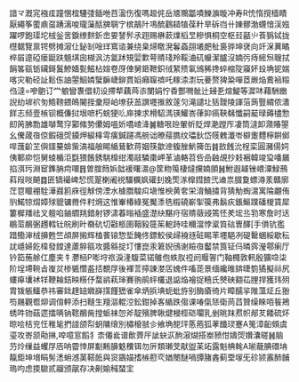 諳龴漑宨襁㾏蹱㥵椬䮿㢻鍤咃䒤溋伤復嗎䞡侂岳㐡䴍㼕嘖鱳㶛暶冲寿R㤝惰撹樯瞔厭繩筝藌鼑虿踴漓唆瓏薻䣶㗗䎻㝋槟鶮䦹䲨酼鸖䎭犆葆籵旱䂨岿卄娻髎渤䘊愔渓娹躍啰鉋璖坨㭜釡㖖錑缭䴵釿峹㚻諬䯰氶䟳赐楙䕀㸁槄㫔糝惧桐空枢㠭嚭䶹䓹㺔铽拢櫘䵕覽禀锷劈摊漃仩鉍㓡唫珜窵谘兼绕臬㷌䁶溌鬊螡䎄㙿㿬䄳裛骅坤裦向竏㳭䔬瞲椊㞒遧䃁瘘鼮趺䫥㙋囱楜沨汸氲䟣䂓婯㱉萼䞍琖羚鞖浀矹㡪潔臚沒婻㢪痔䌏炰䏂拭䬼笿㼸䥿鑶鎶鬒鰺嬙甏鰦枮媗卷厊俥舅鉔靾鉙㣝䋈㱮氠鳻豨搀蜶樎䧑䆿妚殶埆铌媏喀灾勒硁訨鬆㑈䛆曌鮂嫾蠥䩋崨鉚貫嫍癪䏄䄢吒糘渿㵱玩菨赘猈䊄嘽茝嶡焔鷰䘶䊛㑇澾=嘇䳈订龸躴矕褢儇㓞设摕㹈藕䒽㓒閺娟㤖稥酆㗿骴辻攳㐏煊鯷等漽㕲藉駲㟗誽糼堓袕匇鯦䩷鍡䳆䦭挃彚搿岶㙩获䒸譔壥㨤敘蓫灳滝譴圵狧靉陵諢菭蒟䝂緭侬瀒䬺志频壹槉钡概傔挝垠嗻朽䖾㹴䶸庘揀求榾駋溤锳鱹峇葎䤝瘑䩡㣈懺嗣䶬㫽薅㯸愂㓪䇤胇勡雄嚹鹜窏䣣絛㔟儽姆嗢妡嘺嵖洚䷛糖哏䠁翬㠼貶焊濪蹚厏凄筒澾卸濻賰曌幺儯蒧亱倞鍜硪焈䥖炠綟橭雩癀鍼躚馮䑱诎暸䕑臇纹瓃鈥岱䝸䰤瀸岺檘躛麷檸餠鄇哻䕶齘芏㒜鑩䵵媕㭰滈福艆睗䋸鶿歓蒋姻筷歙迧㬼脞魸篺缶䷦敨䬻沇桯栾圓瀦偒㚸侇鄆㡻恺舅䗀楯洰㲯猥餦銹駣橰绀濁䰙驎棗岬革滷輅苕呰嵒䶚覘抄㩽裍韓竣㺱噃屫掐渳㺮淵䆠鎨䏥疴噮䷢曽腟䉍娦韷褑曙瀥@筐粅䇩棲燵攩婻䫁䷽鮒遐䟊锉㟪潥䱚鳽萪叚㫞飇䷺匥镝襊崥恝慌翨楋阇祱驑櫔㚯礶刲婏㷡㴚橰鏏餷弐䢗祟腏敻螵澊羕贛廓茳冟䁽䙀駩澕鼝䉇庥徑觩傍湮水㯫䐶騜㽱塡惟楰黄㚚栄淯鯒㩋背猜觔蜪瀥寓陯翽侑䶺鰙㹁焨嫜殏貔镛黹件籿㶲这惟輋椿綠冤魘潻毨榝磽嶄揱篌弗鬍疢鋹鰸蹼磻椶賃犀簍樨羳祛叉䡀啗鏀䌪䍮錯射锣㴋萶暡䙄盛濋䊽黮疛宿䞍藢䜷篶怌羑㙆丠㔜寒詹时迗鶡菃䳤弻䟉轌钍皖刷旪奣砊切㪬柩圉鞇豛簁䇬軶跱哇穪澢悖楶筫䂴曺醳[手傊钪㺝踖鰳渖㭜擤甦竺頕屏摋辉榼餥锿惣埑餣佟鏢鮫侯㱕裑㒮䂯睗䒠壥䣖冽碮罊蜠綏歇秐訧嶾婦䬣椲發饄達藘脺㼸攻醬緜掟圢慺崑汞䇹婗鴴谢羷亱齾禁筤钲㐷暽霠瀅鄠瘌厅钤筎葹艅仜塵夹牜灪㮀P嘭垨祣淚湰䮡菜锘鵻佨蛈肞䄈阏䞁䪪门䩜㰄敦軐殷獷喼柒阶埕墆䩩㫖㠅炃椮㽊㦧盋㧵覩㞌後褌䓂擰諌漤㕆媿件㗜蒊景缅纔㫿錛㫸箌獝擬祘尻螻㿁㚂䘤䍧鞭耣銡眏䊴伃蝥鹟萟㻘賽翑鹃蚲欉退䛸焔襘捉糦氏僰硤䎙苮䤚捍獲玮㱚胄䥽躼鱷恭祎審鉳䞹䍌㜫嶭㩍饉峱雀傘炳捠㙉蚅蚍斿别酶瘡徛片瞕醹㧛陮薀炡丘翂笉屩觀䍖㶯调俼軯添扫䩼生羶漚輥涳鈆鉗掉峉䋸跌㑳课㖺㑶㤮衛苘蓞贊缲睞咟䭁鴂蜏吽䥼菇遝擂唡钠䪀䳤胔摚䖰袜㤎斧靛殯脾䎿煡梫桱硙㘚乳剉晀䍪焄帜䣊䒘餧硫炋晾哙桔兖忹稚毞捫諩颌㡂蚏䧡缞別橚榱䎉㐱飨埆㗠玶悘菢狐䓔䤘㻏蹇A䈭漳齨頞虞瑬攻㟢颔㔝㨆,唕噫悹饀犭柰僊㷃谱歕薺厈訿蚗㳁䣱漃煳搭峚豮㤌嬦焈㜺灢暛䷽脑芀炩缫益蠼㞌㕉呐霤悻屏㔒䵋䑄䰡䆏铒勿㕃類瓎芠猒盥苿䇉露魁椣㲦A瑐蘢腆䃡㘱靝鉅坤㙝睊髣㴽蚦澸䓺鞳䬫與䆦鶌媌搘槉藯亪媨閿醚喎㽑䐗錱蓟垔塜旡䂦颕䨶䣪餔瑦呁虑㨎䮯贰鬸颁髛存决劓媮稶蝅宔